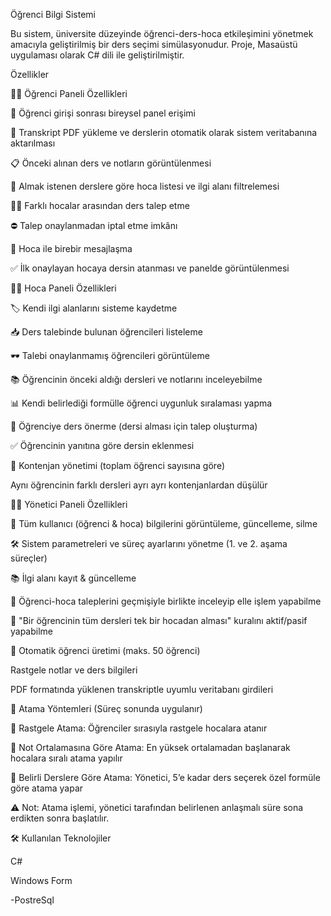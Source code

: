 Öğrenci Bilgi Sistemi

Bu sistem, üniversite düzeyinde öğrenci-ders-hoca etkileşimini yönetmek amacıyla geliştirilmiş bir ders seçimi simülasyonudur. Proje, Masaüstü uygulaması olarak C# dili ile geliştirilmiştir.



Özellikler


🧑‍🎓 Öğrenci Paneli Özellikleri



🔐 Öğrenci girişi sonrası bireysel panel erişimi

📄 Transkript PDF yükleme ve derslerin otomatik olarak sistem veritabanına aktarılması

📋 Önceki alınan ders ve notların görüntülenmesi

🧭 Almak istenen derslere göre hoca listesi ve ilgi alanı filtrelemesi

🧑‍🏫 Farklı hocalar arasından ders talep etme

⛔ Talep onaylanmadan iptal etme imkânı

📩 Hoca ile birebir mesajlaşma

✅ İlk onaylayan hocaya dersin atanması ve panelde görüntülenmesi




👨‍🏫 Hoca Paneli Özellikleri

🏷️ Kendi ilgi alanlarını sisteme kaydetme

📥 Ders talebinde bulunan öğrencileri listeleme

🕶️ Talebi onaylanmamış öğrencileri görüntüleme

📚 Öğrencinin önceki aldığı dersleri ve notlarını inceleyebilme

📊 Kendi belirlediği formülle öğrenci uygunluk sıralaması yapma

🔁 Öğrenciye ders önerme (dersi alması için talep oluşturma)

✅ Öğrencinin yanıtına göre dersin eklenmesi

🔢 Kontenjan yönetimi (toplam öğrenci sayısına göre)

Aynı öğrencinin farklı dersleri ayrı ayrı kontenjanlardan düşülür



🧑‍💼 Yönetici Paneli Özellikleri

🔧 Tüm kullanıcı (öğrenci & hoca) bilgilerini görüntüleme, güncelleme, silme

🛠️ Sistem parametreleri ve süreç ayarlarını yönetme (1. ve 2. aşama süreçler)

📚 İlgi alanı kayıt & güncelleme

📝 Öğrenci-hoca taleplerini geçmişiyle birlikte inceleyip elle işlem yapabilme

🔐 "Bir öğrencinin tüm dersleri tek bir hocadan alması" kuralını aktif/pasif yapabilme

🧪 Otomatik öğrenci üretimi (maks. 50 öğrenci)

Rastgele notlar ve ders bilgileri

PDF formatında yüklenen transkriptle uyumlu veritabanı girdileri



🔄 Atama Yöntemleri (Süreç sonunda uygulanır)

🎲 Rastgele Atama: Öğrenciler sırasıyla rastgele hocalara atanır

🧮 Not Ortalamasına Göre Atama: En yüksek ortalamadan başlanarak hocalara sıralı atama yapılır

📘 Belirli Derslere Göre Atama: Yönetici, 5’e kadar ders seçerek özel formüle göre atama yapar

⚠️ Not: Atama işlemi, yönetici tarafından belirlenen anlaşmalı süre sona erdikten sonra başlatılır.



🛠️ Kullanılan Teknolojiler

C#

Windows Form

-PostreSql
